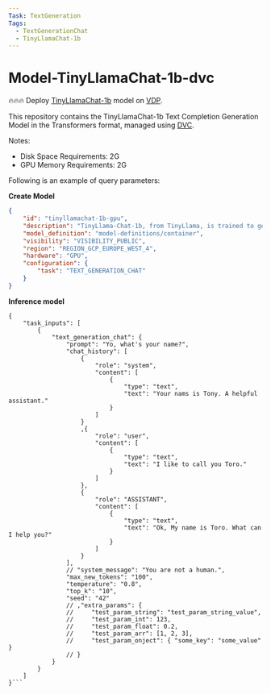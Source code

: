 ```yaml
---
Task: TextGeneration
Tags:
  - TextGenerationChat
  - TinyLlamaChat-1b
---
```


# Model-TinyLlamaChat-1b-dvc

🔥🔥🔥 Deploy [TinyLlamaChat-1b](https://huggingface.co/TinyLlama/TinyLlama-1.1B-Chat-v1.0) model on [VDP](https://github.com/instill-ai/vdp).

This repository contains the TinyLlamaChat-1b Text Completion Generation Model in the Transformers format, managed using [DVC](https://dvc.org/).

Notes:

- Disk Space Requirements: 2G
- GPU Memory Requirements: 2G

Following is an example of query parameters:

**Create Model**

```json
{
    "id": "tinyllamachat-1b-gpu",
    "description": "TinyLlama-Chat-1b, from TinyLlama, is trained to generate text based on your prompts.",
    "model_definition": "model-definitions/container",
    "visibility": "VISIBILITY_PUBLIC",
    "region": "REGION_GCP_EUROPE_WEST_4",
    "hardware": "GPU",
    "configuration": {
        "task": "TEXT_GENERATION_CHAT"
    }
}
```

**Inference model**

```
{
    "task_inputs": [
        {
            "text_generation_chat": {
                "prompt": "Yo, what's your name?",
                "chat_history": [
                    {
                        "role": "system",
                        "content": [
                            {
                                "type": "text",
                                "text": "Your nams is Tony. A helpful assistant."
                            }
                        ]
                    }
                    ,{
                        "role": "user",
                        "content": [
                            {
                                "type": "text",
                                "text": "I like to call you Toro."
                            }
                        ]
                    },
                    {
                        "role": "ASSISTANT",
                        "content": [
                            {
                                "type": "text",
                                "text": "Ok, My name is Toro. What can I help you?"
                            }
                        ]
                    }
                ],
                // "system_message": "You are not a human.",
                "max_new_tokens": "100",
                "temperature": "0.8",
                "top_k": "10",
                "seed": "42"
                // ,"extra_params": {
                //     "test_param_string": "test_param_string_value",
                //     "test_param_int": 123,
                //     "test_param_float": 0.2,
                //     "test_param_arr": [1, 2, 3],
                //     "test_param_onject": { "some_key": "some_value" }
                // }
            }
        }
    ]
}```
